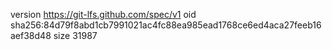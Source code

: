 version https://git-lfs.github.com/spec/v1
oid sha256:84d79f8abd1cb7991021ac4fc88ea985ead1768ce6ed4aca27feeb16aef38d48
size 31987
